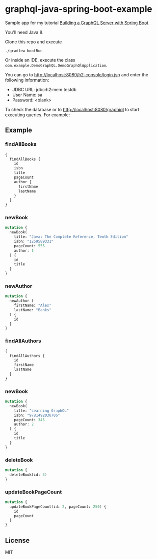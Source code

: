 # graphql-java-spring-boot-example
Sample app for my tutorial [Building a GraphQL Server with Spring Boot](https://app.pluralsight.com/guides/building-a-graphql-server-with-spring-boot). 

You'll need Java 8.

Clone this repo and execute

```
./gradlew bootRun
```

Or inside an IDE, execute the class `com.example.DemoGraphQL.DemoGraphQlApplication`.

You can go to [http://localhost:8080/h2-console/login.jsp](http://localhost:8080/h2-console/login.jsp) and enter the following information:
- JDBC URL: jdbc:h2:mem:testdb
- User Name: sa
- Password: \<blank\>

To check the database or to [http://localhost:8080/graphiql](http://localhost:8080/graphiql) to start executing queries. For example:

## Example

### findAllBooks

```graphql
{
  findAllBooks {
    id
    isbn
    title
    pageCount
    author {
      firstName
      lastName
    }
  }
}
```

### newBook

```graphql
mutation {
  newBook(
    title: "Java: The Complete Reference, Tenth Edition"
    isbn: "1259589331"
    pageCount: 555
    author: 1
  ) {
    id
    title
  }
}
```

### newAuthor

```graphql
mutation {
  newAuthor (
    firstName: "Alex"
    lastName: "Banks"
  ) {
    id
  }
}
```

### findAllAuthors

```graphql
{
  findAllAuthors {
    id
    firstName
    lastName
  }
}
```

### newBook

```graphql
mutation {
  newBook(
    title: "Learning GraphQL"
    isbn: "9781492030706"
    pageCount: 345
    author: 2
  ) {
    id
    title
  }
}
```

### deleteBook

```graphql
mutation {
  deleteBook(id: 3)
}
```

### updateBookPageCount

```graphql
mutation {
  updateBookPageCount(id: 2, pageCount: 250) {
    id
    pageCount
  }
}
```

## License
MIT
